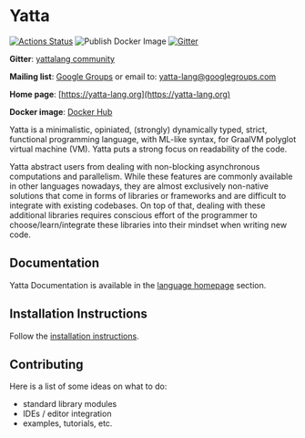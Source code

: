 # Yatta

[![Actions Status](https://github.com/yatta-lang/yatta/workflows/Release/badge.svg)](https://github.com/yatta-lang/yatta/actions)
![Publish Docker Image](https://github.com/yatta-lang/yatta/workflows/Publish%20Docker%20Image/badge.svg)
[![Gitter](https://badges.gitter.im/yattalang/community.svg)](https://gitter.im/yattalang/community?utm_source=badge&utm_medium=badge&utm_campaign=pr-badge)

**Gitter**: [yattalang community](https://gitter.im/yattalang/community)

**Mailing list**: [Google Groups](https://groups.google.com/forum/#!forum/yatta-lang) or email to: yatta-lang@googlegroups.com

**Home page**: [https://yatta-lang.org](https://yatta-lang.org)

**Docker image**: [Docker Hub](https://hub.docker.com/r/akovari/yatta)

Yatta is a minimalistic, opiniated, (strongly) dynamically typed, strict, functional programming language, with ML-like syntax, for GraalVM polyglot virtual machine (VM). Yatta puts a strong focus on readability of the code.

Yatta abstract users from dealing with non-blocking asynchronous computations and parallelism. While these features are commonly available in other languages nowadays, they are almost exclusively non-native solutions that come in forms of libraries or frameworks and are difficult to integrate with existing codebases. On top of that, dealing with these additional libraries requires conscious effort of the programmer to choose/learn/integrate these libraries into their mindset when writing new code.

## Documentation
Yatta Documentation is available in the [language homepage](https://yatta-lang.org/docs/) section.

## Installation Instructions
Follow the [installation instructions](https://yatta-lang.org/docs/installation/).

## Contributing
Here is a list of some ideas on what to do:

- standard library modules
- IDEs / editor integration
- examples, tutorials, etc.
